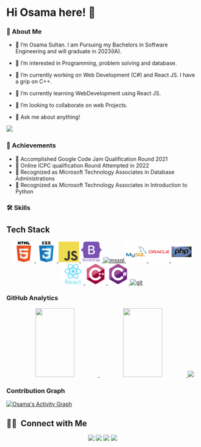 # Hi Osama here! 👋
### 🚀 About Me
 - 👋 I’m Osama Sultan. I am Pursuing my Bachelors in Software Engineering and will graduate in 2023(IA).
 - 👀 I’m interested in Programming, problem solving and database.
 - 🔭 I’m currently working on Web Development (C#) and React JS. I have a grip on C++.
 - 🌱 I’m currently learning WebDevelopment using React JS.
 - 👯 I’m looking to collaborate on web Projects.
 - 💬 Ask me about anything!

	<a  align="center">
![](https://komarev.com/ghpvc/?username=Osama-Sultan189&color=blueviolet&label=Profile+Views)
	</a>
	
 ### 🏅 Achievements
 - 🥉 Accomplished Google Code Jam Qualification Round 2021
 - 🥉 Online ICPC qualification Round Attempted in 2022
 - 🥉 Recognized as Microsoft Technology Associates in Database Administrations
 - 🥉 Recognized as Microsoft Technology Associates in Introduction to Python 
 
### 🛠️ Skills

## Tech Stack
	

<p align="center">
<a href="https://www.w3.org/html/" target="_blank" rel="noreferrer"> <img src="https://raw.githubusercontent.com/devicons/devicon/master/icons/html5/html5-original-wordmark.svg" alt="html5" width="55" height="55"/> </a>
<a href="https://www.w3schools.com/css/" target="_blank" rel="noreferrer"> <img src="https://raw.githubusercontent.com/devicons/devicon/master/icons/css3/css3-original-wordmark.svg" alt="css3" width="55" height="55"/> </a>
<a href="https://developer.mozilla.org/en-US/docs/Web/JavaScript" target="_blank" rel="noreferrer"> <img src="https://raw.githubusercontent.com/devicons/devicon/master/icons/javascript/javascript-original.svg" alt="javascript" width="55" height="55"/> </a>
<a href="https://getbootstrap.com" target="_blank" rel="noreferrer"> <img src="https://raw.githubusercontent.com/devicons/devicon/master/icons/bootstrap/bootstrap-plain-wordmark.svg" alt="bootstrap" width="55" height="55"/> </a>
<a href="https://www.microsoft.com/en-us/sql-server" target="_blank" rel="noreferrer"> <img src="https://www.svgrepo.com/show/303229/microsoft-sql-server-logo.svg" alt="mssql" width="55" height="55"/> </a>
<a href="https://www.mysql.com/" target="_blank" rel="noreferrer"> <img src="https://raw.githubusercontent.com/devicons/devicon/master/icons/mysql/mysql-original-wordmark.svg" alt="mysql" width="55" height="55"/> </a>
<a href="https://www.oracle.com/" target="_blank" rel="noreferrer"> <img src="https://raw.githubusercontent.com/devicons/devicon/master/icons/oracle/oracle-original.svg" alt="oracle" width="55" height="55"/> </a>
<a href="https://www.php.net" target="_blank" rel="noreferrer"> <img src="https://raw.githubusercontent.com/devicons/devicon/master/icons/php/php-original.svg" alt="php" width="55" height="55"/> </a>
<a href="https://reactjs.org/" target="_blank" rel="noreferrer"> <img src="https://raw.githubusercontent.com/devicons/devicon/master/icons/react/react-original-wordmark.svg" alt="react" width="55" height="55"/> </a>
<a href="https://www.cplusplus.com/" target="_blank" rel="noreferrer"> <img src="https://github.com/devicons/devicon/blob/master/icons/cplusplus/cplusplus-original.svg" alt="c++" width="55" height="55"/>
<a href="https://docs.microsoft.com/en-us/dotnet/csharp/" target="_blank" rel="noreferrer"> <img src="https://github.com/devicons/devicon/blob/master/icons/csharp/csharp-original.svg" alt="c++" width="55" height="55"/>
<a href="https://git-scm.com/" target="_blank" rel="noreferrer"> <img src="https://www.vectorlogo.zone/logos/git-scm/git-scm-icon.svg" alt="git" width="55" height="55"/> </a>
</p>

### GitHub Analytics

<p align="center">
	<a href="https://github.com/Osama-Sultan189">
		<img height="180em" width="45%" src="https://github-readme-stats.vercel.app/api?username=Osama-Sultan189&show_icons=true&theme=algolia&include_all_commits=true&count_private=true"/>
		<img height="180em"  width="45%" src="https://github-readme-stats-eight-theta.vercel.app/api/top-langs/?username=Osama-Sultan189&layout=compact&langs_count=8&theme=algolia"/>
	</a>
	<img width="60%" src="https://github-readme-streak-stats.herokuapp.com/?user=Osama-Sultan189&show_icons=true&locale=en&layout=demo&theme=algolia" />
</p>

### Contribution Graph

<a href="https://github.com/Osama-Sultan189"><img alt="Osama's Activity Graph" src="https://activity-graph.herokuapp.com/graph?username=Osama-Sultan189&theme=react-dark&hide_border=true&area=true" /></a>



## 🤝🏻 &nbsp;Connect with Me

<p align="center">
<a href="https://www.linkedin.com/in/osama-sultan-7520721b6/"><img src="https://img.shields.io/badge/-Osama%20Sultan-0077B5?style=flat&logo=Linkedin&logoColor=white"/></a>
<a href="mailto:osamasultan189@gmail.com"><img src="https://img.shields.io/badge/-osamasultan189@gmail.com-D14836?style=flat&logo=Gmail&logoColor=white"/></a>
<a href="https://instagram.com/osamasultan189"><img src="https://img.shields.io/badge/-@osamasultan189-E4405F?style=flat&logo=Instagram&logoColor=white"/></a>
<a href="https://facebook.com/osamasultan189"><img src="https://img.shields.io/badge/-@osamasultan189-1877F2?style=flat&logo=Facebook&logoColor=white"/></a></p>
<br />
<br />

